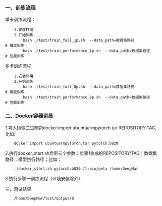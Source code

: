 ### 一、训练流程

单卡训练流程：

```
	1.安装环境
    2.开始训练
        bash ./test/train_full_1p.sh  --data_path=数据集路径            # 精度训练
        bash ./test/train_performance_1p.sh  --data_path=数据集路径 　   # 性能训练
```

多卡训练流程

```
	1.安装环境
    2.开始训练
        bash ./test/train_full_8p.sh  --data_path=数据集路径            # 精度训练
        bash ./test/train_performance_8p.sh  --data_path=数据集路径    　# 性能训练
```

### 二、Docker容器训练

1.导入镜像二进制包docker import ubuntuarmpytorch.tar REPOSITORY:TAG, 比如:

```
    docker import ubuntuarmpytorch.tar pytorch:b020
```

2.执行docker_start.sh后带三个参数：步骤1生成的REPOSITORY:TAG；数据集路径；模型执行路径；比如：

```
    ./docker_start.sh pytorch:b020 /train/peta /home/DeepMar
```

3.执行步骤一训练流程（环境安装除外）

三、测试结果


```
    /home/DeepMar/test/output/0
```

